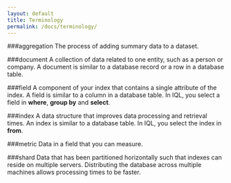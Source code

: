 ```yaml
---
layout: default
title: Terminology
permalink: /docs/terminology/
---
```


###aggregation
The process of adding summary data to a dataset. 

###document
A collection of data related to one entity, such as a person or company. A document is similar to a database record or a row in a database table.

###field
A component of your index that contains a single attribute of the index. A field is similar to a column in a database table. In IQL, you select a field in **where**, **group by** and **select**.

###index
A data structure that improves data processing and retrieval times. An index is similar to a database table. In IQL, you select the index in **from**.

###metric
Data in a field that you can measure. 

###shard
Data that has been partitioned horizontally such that indexes can reside on multiple servers. Distributing the database across multiple machines allows processing times to be faster.
